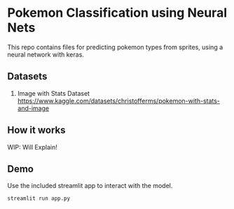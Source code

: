 # Pokemon Classification using Neural Nets

This repo contains files for predicting pokemon types from sprites, using a neural network with keras.

## Datasets

1. Image with Stats Dataset
   https://www.kaggle.com/datasets/christofferms/pokemon-with-stats-and-image

## How it works

WIP: Will Explain!

## Demo

Use the included streamlit app to interact with the model.

```bash
streamlit run app.py
```
